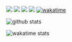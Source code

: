 
[![](https://img.shields.io/badge/-Blog-2196f3?style=flat-square&logo=blogger&logoColor=white&link=https://eiyouhe.com)](https://eiyouhe.com)
[![](https://img.shields.io/badge/-Github-333?style=flat-square&logo=github&logoColor=white&link=https://github.com/devcui)](https://github.com/devcui)
[![](https://img.shields.io/badge/-Steam-00587a?style=flat-square&logo=Steam&logoColor=white&link=https://steamcommunity.com/id/devcui)](https://steamcommunity.com/id/76561199201013294)
![](https://visitor-badge.glitch.me/badge?page_id=devcui.devcui)
[![wakatime](https://wakatime.com/badge/user/8c06f870-12f9-4892-a524-9c18cba9af48.svg)](https://wakatime.com/@8c06f870-12f9-4892-a524-9c18cba9af48)


![github stats](https://github-readme-stats.vercel.app/api/?username=devcui&show_icons=true&hide_title=true&theme=tokyonight)


![wakatime stats](https://github-readme-stats.vercel.app/api/wakatime?username=devcui&layout=compact&theme=tokyonight)